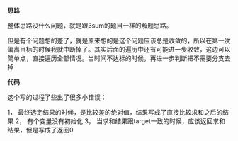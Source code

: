 **思路**

整体思路没什么问题，就是跟3sum的题目一样的解题思路。

但是有个问题想的差了，就是原来想的是这个问题应该总是收敛的，所以在第一次偏离目标的时候我就中断掉了。其实后面的遍历中还有可能进一步收敛，这边可以简单点，直接遍历全部情况。当时间不达标的时候，再进一步判断把不需要分支去掉

**代码**

这个写的过程了些出了很多小错误：

1， 最终选定结果的时候，是比较差的绝对值，结果写成了直接比较求和之后的结果
2， 有个变量没有初始化
3， 当求和结果跟target一致的时候，应该返回求和结果，但是写成了返回0
